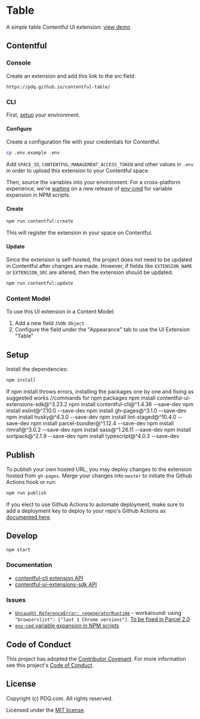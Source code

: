 # Table

A _simple_ table Contentful UI extension: [view demo](https://pdq.github.io/contentful-table/)

## Contentful

### Console

Create an extension and add this link to the src field:

```
https://pdq.github.io/contentful-table/
```

### CLI

First, [setup](#setup) your environment.

#### Configure

Create a configuration file with your credentials for Contentful.

```sh
cp .env.example .env
```

Add `SPACE_ID`, `CONTENTFUL_MANAGEMENT_ACCESS_TOKEN` and other values in `.env` in order to upload this extension to your Contentful space.

Then, source the variables into your environment. For a cross-platform experience, we're [waiting](https://github.com/toddbluhm/env-cmd/issues/112) on a new release of [env-cmd](https://www.npmjs.com/package/env-cmd) for variable expansion in NPM scripts.

#### Create

```sh
npm run contentful:create
```

This will register the extension in your space on Contentful.

#### Update

Since the extension is self-hosted, the project does not need to be updated in Contentful after changes are made. However, if fields like `EXTENSION_NAME` or `EXTENSION_SRC` are altered, then the extension should be updated.

```sh
npm run contentful:update
```

### Content Model

To use this UI extension in a Content Model:

1. Add a new field `JSON Object`
1. Configure the field under the "Appearance" tab to use the UI Extension "Table"

## Setup

Install the dependencies:

```sh
npm install
```
If npm install throws errors, installing the packages one by one and fixing as suggested works 
//commands for npm packages
npm install contentful-ui-extensions-sdk@^3.23.2
npm install contentful-cli@^1.4.36 --save-dev
npm install eslint@^7.10.0 --save-dev
npm install gh-pages@^3.1.0 --save-dev
npm install husky@^4.3.0 --save-dev
npm install lint-staged@^10.4.0 --save-dev
npm install parcel-bundler@^1.12.4 --save-dev
npm install rimraf@^3.0.2 --save-dev
npm install sass@^1.26.11 --save-dev
npm install sortpack@^2.1.9 --save-dev
npm install typescript@^4.0.3 --save-dev

## Publish

To publish your own hosted URL, you may deploy changes to the extension hosted from `gh-pages`. Merge your changes into `master` to initiate the Github Actions hook or run:

```sh
npm run publish
```

If you elect to use Github Actions to automate deployment, make sure to add a deployment key to deploy to your repo's Github Actions as [documented here](https://github.com/marketplace/actions/github-pages-action#1-add-ssh-deploy-key).

## Develop

```sh
npm start
```

### Documentation

- [contentful-cli extension API](https://github.com/contentful/contentful-cli/tree/master/docs/extension)
- [contentful-ui-extensions-sdk API](https://github.com/contentful/ui-extensions-sdk)

### Issues

- [`Uncaught ReferenceError: regeneratorRuntime`](https://github.com/parcel-bundler/parcel/issues/1762) - workaround: using `"browserslist": ["last 1 Chrome versions"]`. [To be fixed in Parcel 2.0](https://github.com/parcel-bundler/parcel/issues/1762#issuecomment-480687638)
- [`env-cmd` variable expansion in NPM scripts](https://github.com/toddbluhm/env-cmd/issues/112)

## Code of Conduct

This project has adopted the [Contributor Covenant](https://www.contributor-covenant.org/). For more information see this project's [Code of Conduct](./CODE_OF_CONDUCT.md).

## License
Copyright (c) PDQ.com. All rights reserved.

Licensed under the [MIT license](./LICENSE).

